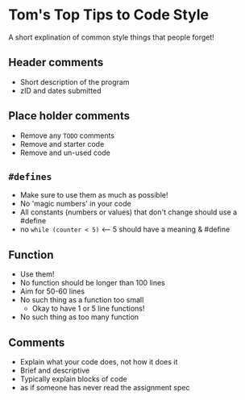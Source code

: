 # Tom's Top Tips to Code Style
A short explination of common style things that people forget!

## Header comments
- Short description of the program
- zID and dates submitted

## Place holder comments
- Remove any `TODO` comments
- Remove and starter code
- Remove and un-used code

## `#defines`
- Make sure to use them as much as possible!
- No 'magic numbers' in your code
- All constants (numbers or values) that don't change should use a #define
- no `while (counter < 5)` <-- 5 should have a meaning & #define


## Function
- Use them!
- No function should be longer than 100 lines 
- Aim for 50-60 lines
- No such thing as a function too small 
    - Okay to have 1 or 5 line functions!
- No such thing as too many function

## Comments
- Explain what your code does, not how it does it 
- Brief and descriptive
- Typically explain blocks of code
- as if someone has never read the assignment spec
